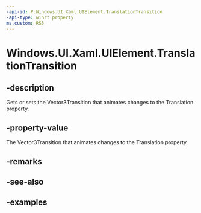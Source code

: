 ```yaml
---
-api-id: P:Windows.UI.Xaml.UIElement.TranslationTransition
-api-type: winrt property
ms.custom: RS5
---
```


<!-- Property syntax.
public Vector3Transition TranslationTransition { get;  set; }
-->

# Windows.UI.Xaml.UIElement.TranslationTransition

## -description
Gets or sets the Vector3Transition that animates changes to the Translation property.



## -property-value

The Vector3Transition that animates changes to the Translation property.

## -remarks

## -see-also

## -examples

